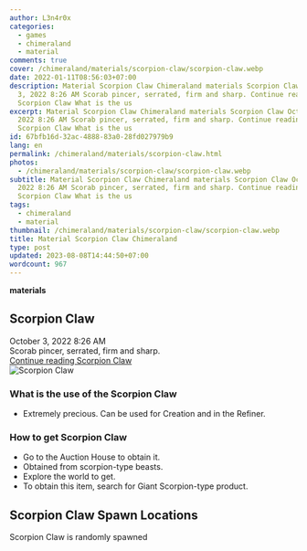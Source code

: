```yaml
---
author: L3n4r0x
categories:
  - games
  - chimeraland
  - material
comments: true
cover: /chimeraland/materials/scorpion-claw/scorpion-claw.webp
date: 2022-01-11T08:56:03+07:00
description: Material Scorpion Claw Chimeraland materials Scorpion Claw October
  3, 2022 8:26 AM Scorab pincer, serrated, firm and sharp. Continue reading
  Scorpion Claw What is the us
excerpt: Material Scorpion Claw Chimeraland materials Scorpion Claw October 3,
  2022 8:26 AM Scorab pincer, serrated, firm and sharp. Continue reading
  Scorpion Claw What is the us
id: 67bfb16d-32ac-4888-83a0-28fd027979b9
lang: en
permalink: /chimeraland/materials/scorpion-claw.html
photos:
  - /chimeraland/materials/scorpion-claw/scorpion-claw.webp
subtitle: Material Scorpion Claw Chimeraland materials Scorpion Claw October 3,
  2022 8:26 AM Scorab pincer, serrated, firm and sharp. Continue reading
  Scorpion Claw What is the us
tags:
  - chimeraland
  - material
thumbnail: /chimeraland/materials/scorpion-claw/scorpion-claw.webp
title: Material Scorpion Claw Chimeraland
type: post
updated: 2023-08-08T14:44:50+07:00
wordcount: 967
---
```


<link
  rel="stylesheet"
  href="https://rawcdn.githack.com/dimaslanjaka/Web-Manajemen/870a349/css/bootstrap-5-3-0-alpha3-wrapper.css"
/>
<section id="bootstrap-wrapper">
  <div data-bs-theme="dark">
    <div
      class="row g-0 border rounded overflow-hidden flex-md-row mb-4 shadow-sm position-relative bg-dark text-light"
    >
      <div class="col p-4 d-flex flex-column position-static">
        <strong class="d-inline-block mb-2 text-success">materials</strong>
        <h2 class="mb-0">Scorpion Claw</h2>
        <div class="mb-1 text-muted">October 3, 2022 8:26 AM</div>
        <div class="mb-2 border p-1">
          Scorab pincer, serrated, firm and sharp.
        </div>
        <a
          href="/chimeraland/materials/scorpion-claw.html"
          class="stretched-link d-none text-primary"
          >Continue reading Scorpion Claw</a
        >
      </div>
      <div class="col-auto d-none d-md-block d-lg-block">
        <img
          src="https://www.webmanajemen.com/chimeraland/materials/scorpion-claw/scorpion-claw.webp"
          alt="Scorpion Claw"
        />
      </div>
    </div>
    <div class="row">
      <div class="col-lg-6 col-12 mb-2">
        <div class="card">
          <div class="card-body">
            <h3 class="card-title">What is the use of the Scorpion Claw</h3>
            <div class="card-text">
              <ul>
                <li>
                  Extremely precious. Can be used for Creation and in the
                  Refiner.
                </li>
              </ul>
            </div>
          </div>
        </div>
      </div>
      <div class="col-lg-6 col-12 mb-2">
        <div class="card">
          <div class="card-body">
            <h3 class="card-title">How to get Scorpion Claw</h3>
            <div class="card-text">
              <ul>
                <li>Go to the Auction House to obtain it.</li>
                <li>Obtained from scorpion-type beasts.</li>
                <li>Explore the world to get.</li>
                <li>
                  To obtain this item, search for Giant Scorpion-type product.
                </li>
              </ul>
            </div>
          </div>
        </div>
      </div>
      <div class="col-12 mb-2">
        <h2>Scorpion Claw Spawn Locations</h2>
        <p>Scorpion Claw is randomly spawned</p>
      </div>
    </div>
  </div>
</section>